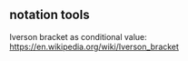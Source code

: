## notation tools
Iverson bracket as conditional value:
https://en.wikipedia.org/wiki/Iverson_bracket
